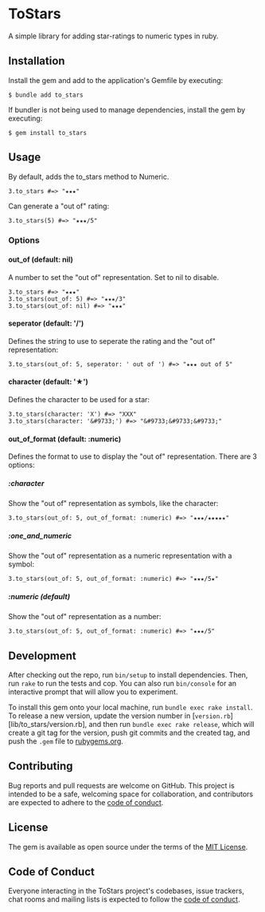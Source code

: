 # ToStars

A simple library for adding star-ratings to numeric types in ruby.

## Installation

Install the gem and add to the application's Gemfile by executing:

    $ bundle add to_stars

If bundler is not being used to manage dependencies, install the gem by executing:

    $ gem install to_stars

## Usage

By default, adds the to_stars method to Numeric.

```
3.to_stars #=> "★★★"
```

Can generate a "out of" rating:

```
3.to_stars(5) #=> "★★★/5"
```

### Options

#### out_of (default: nil)

A number to set the "out of" representation. Set to nil to disable.

```
3.to_stars #=> "★★★"
3.to_stars(out_of: 5) #=> "★★★/3"
3.to_stars(out_of: nil) #=> "★★★"
```

#### seperator (default: '/')

Defines the string to use to seperate the rating and the "out of" representation:

```
3.to_stars(out_of: 5, seperator: ' out of ') #=> "★★★ out of 5"
```

#### character (default: '★')

Defines the character to be used for a star:

```
3.to_stars(character: 'X') #=> "XXX"
3.to_stars(character: '&#9733;') #=> "&#9733;&#9733;&#9733;"
```

#### out_of_format (default: :numeric)

Defines the format to use to display the "out of" representation. There are 3 options:

##### :character

Show the "out of" representation as symbols, like the character:

```
3.to_stars(out_of: 5, out_of_format: :numeric) #=> "★★★/★★★★★"
```

##### :one_and_numeric

Show the "out of" representation as a numeric representation with a symbol:

```
3.to_stars(out_of: 5, out_of_format: :numeric) #=> "★★★/5★"
```

##### :numeric (default)

Show the "out of" representation as a number:

```
3.to_stars(out_of: 5, out_of_format: :numeric) #=> "★★★/5"
```

## Development

After checking out the repo, run `bin/setup` to install dependencies. Then, run `rake` to run the tests and cop. You can also run `bin/console` for an interactive prompt that will allow you to experiment.

To install this gem onto your local machine, run `bundle exec rake install`. To release a new version, update the version number in [`version.rb`][lib/to_stars/version.rb], and then run `bundle exec rake release`, which will create a git tag for the version, push git commits and the created tag, and push the `.gem` file to [rubygems.org](https://rubygems.org).

## Contributing

Bug reports and pull requests are welcome on GitHub. This project is intended to be a safe, welcoming space for collaboration, and contributors are expected to adhere to the [code of conduct](CODE_OF_CONDUCT.md).

## License

The gem is available as open source under the terms of the [MIT License](https://opensource.org/licenses/MIT).

## Code of Conduct

Everyone interacting in the ToStars project's codebases, issue trackers, chat rooms and mailing lists is expected to follow the [code of conduct](CODE_OF_CONDUCT.md).

